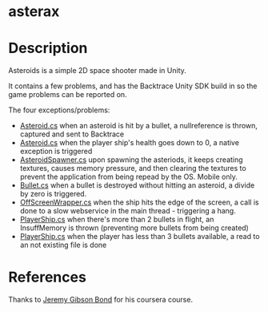 # asterax

# Description

Asteroids is a simple 2D space shooter made in Unity.

It contains a few problems, and has the Backtrace Unity SDK build in so the game problems can be reported on.

The four exceptions/problems:
- [Asteroid.cs](Assets/__Scripts/Asteroid.cs) when an asteroid is hit by a bullet, a nullreference is thrown, captured and sent to Backtrace
- [Asteroid.cs](Assets/__Scripts/Asteroid.cs) when the player ship's health goes down to 0, a native exception is triggered
- [AsteroidSpawner.cs](Assets/__Scripts/AsteroidSpawner.cs) upon spawning the asteriods, it keeps creating textures, causes memory pressure, and then clearing the textures to prevent the application from being repead by the OS. Mobile only.
- [Bullet.cs](Assets/__Scripts/Bullet.cs) when a bullet is destroyed without hitting an asteroid, a divide by zero is triggered.
- [OffScreenWrapper.cs](Assets/__Scripts/OffScreenWrapper.cs) when the ship hits the edge of the screen, a call is done to a slow webservice in the main thread - triggering a hang.
- [PlayerShip.cs](Assets/__Scripts/PlayerShip.cs) when there's more than 2 bullets in flight, an InsuffMemory is thrown (preventing more bullets from being created)
- [PlayerShip.cs](Assets/__Scripts/PlayerShip.cs) when the player has less than 3 bullets available, a read to an not existing file is done

# References

Thanks to [Jeremy Gibson Bond](https://www.coursera.org/lecture/core-interaction-programming/challenge-1-scripting-needs-Vahew) for his coursera course.

